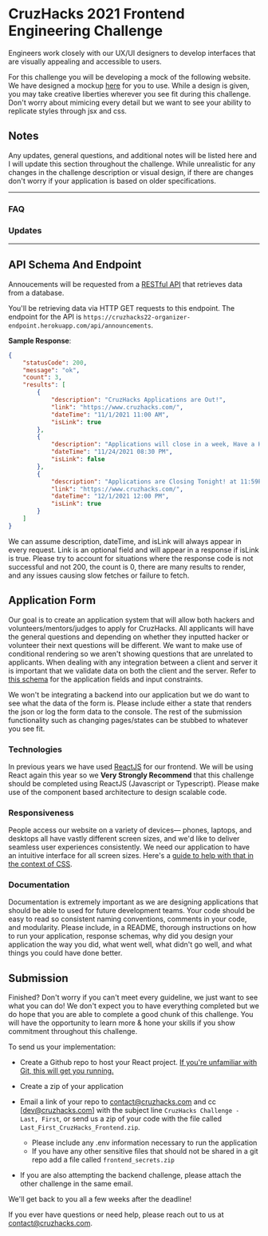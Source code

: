 # CruzHacks 2021 Frontend Engineering Challenge

Engineers work closely with our UX/UI designers to develop interfaces that are visually appealing and accessible to users.

For this challenge you will be developing a mock of the following website. We have designed a mockup [here](https://www.figma.com/file/aayZoTtxjGVvMPrjnvUEEi/Cruzhacks-Frontend-Challenge-2022?node-id=0%3A1) for you to use.
While a design is given, you may take creative liberties wherever you see fit during this challenge. Don't worry about mimicing every detail but we want to see your ability to replicate styles through jsx and css.

## Notes

Any updates, general questions, and additional notes will be listed here and I will update this section throughout the challenge. While unrealistic for any changes in the challenge description or visual design, if there are changes don't worry if your application is based on older specifications.

____
### FAQ


### Updates


____

## API Schema And Endpoint

Annoucements will be requested from a [RESTful API](https://www.codecademy.com/articles/what-is-rest) that retrieves data from a database.

You'll be retrieving data via HTTP GET requests to this endpoint. The endpoint for the API is `https://cruzhacks22-organizer-endpoint.herokuapp.com/api/announcements`.

**Sample Response**:

```json
{
    "statusCode": 200,
    "message": "ok",
    "count": 3,
    "results": [
        {
            "description": "CruzHacks Applications are Out!",
            "link": "https://www.cruzhacks.com/",
            "dateTime": "11/1/2021 11:00 AM",
            "isLink": true
        },
        {
            "description": "Applications will close in a week, Have a Happy Thanksgiving!",
            "dateTime": "11/24/2021 08:30 PM",
            "isLink": false
        },
        {
            "description": "Applications are Closing Tonight! at 11:59PM",
            "link": "https://www.cruzhacks.com/",
            "dateTime": "12/1/2021 12:00 PM",
            "isLink": true
        }
    ]
}
```

We can assume description, dateTime, and isLink will always appear in every request. Link is an optional field and will appear in a response if isLink is true. Please try to account for situations where the response code is not successful and not 200, the count is 0, there are many results to render, and any issues causing slow fetches or failure to fetch.


## Application Form

Our goal is to create an application system that will allow both hackers and volunteers/mentors/judges to apply for CruzHacks. All applicants will have the general questions and depending on whether they inputted hacker or volunteer their next questions will be different. We want to make use of conditional rendering so we aren't showing questions that are unrelated to applicants.  When dealing with any integration between a client and server it is important that we validate data on both the client and the server. Refer to [this schema](https://docs.google.com/document/d/1gPo9_31LTOIkPMnFt-n4zWBOg7HsOB-yEDPmuAKsM6I/edit?usp=sharing) for the application fields and input constraints.

We won't be integrating a backend into our application but we do want to see what the data of the form is. Please include either a state that renders the json or log the form data to the console. The rest of the submission functionality such as changing pages/states can be stubbed to whatever you see fit.
  

### Technologies

In previous years we have used [ReactJS](https://reactjs.org/docs/thinking-in-react.html) for our frontend. We will be using React again this year so we **Very Strongly Recommend** that this challenge should be completed using ReactJS (Javascript or Typescript). Please make use of the component based architecture to design scalable code.


### Responsiveness

People access our website on a variety of devices— phones, laptops, and desktops all have vastly different screen sizes, and we'd like to deliver seamless user experiences consistently. We need our application to have an intuitive interface for all screen sizes. Here's a [guide to help with that in the context of CSS](https://www.freecodecamp.org/news/how-to-start-thinking-responsively/).


### Documentation 

Documentation is extremely important as we are designing applications that should be able to used for future development teams. Your code should be easy to read so consistent naming conventions, comments in your code, and modularity. Please include, in a README, thorough instructions on how to run your application, response schemas, why did you design your application the way you did, what went well, what didn't go well, and what things you could have done better.

## Submission

Finished? Don't worry if you can't meet every guideline, we just want to see what you can do! We don't expect you to have everything completed but we do hope that you are able to complete a good chunk of this challenge. You will have the opportunity to learn more & hone your skills if you show commitment throughout this challenge.

To send us your implementation:

* Create a Github repo to host your React project. [If you're unfamiliar with Git, this will get you running.](https://www.freecodecamp.org/news/learn-the-basics-of-git-in-under-10-minutes-da548267cc91/)
* Create a zip of your application
* Email a link of your repo to [contact@cruzhacks.com](mailto:contact@cruzhacks.com) and cc [dev@cruzhacks.com] with the subject line `CruzHacks Challenge - Last, First`, or send us a zip of your code with the file called `Last_First_CruzHacks_Frontend.zip`.
    * Please include any .env information necessary to run the application
    * If you have any other sensitive files that should not be shared in a git repo add a file called `frontend_secrets.zip`

* If you are also attempting the backend challenge, please attach the other challenge in the same email.
  

We'll get back to you all a few weeks after the deadline!

If you ever have questions or need help, please reach out to us at [contact@cruzhacks.com](mailto:contact@cruzhacks.com).



